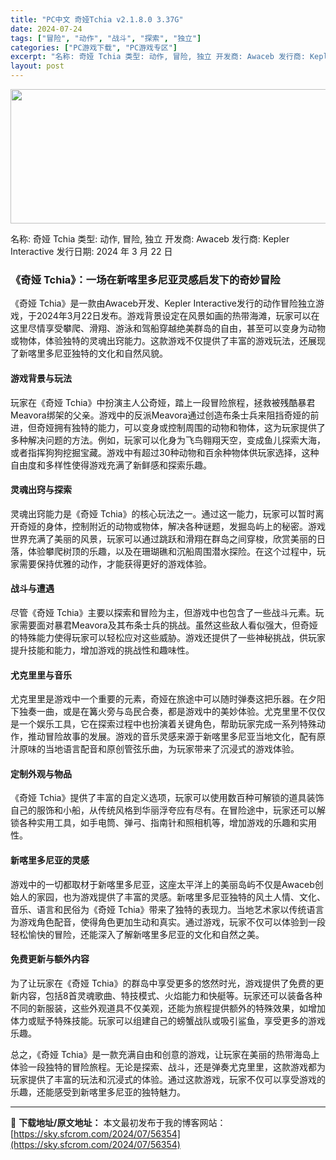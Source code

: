 ```yaml
---
title: "PC中文 奇娅Tchia v2.1.8.0 3.37G"
date: 2024-07-24
tags: ["冒险", "动作", "战斗", "探索", "独立"]
categories: ["PC游戏下载", "PC游戏专区"]
excerpt: "名称: 奇娅 Tchia 类型: 动作, 冒险, 独立 开发商: Awaceb 发行商: Kepler Interactive 发行日期: 2024 年 3 月 22 日 《奇娅 Tchia》：一场在新喀里多尼亚灵感启发下的奇妙冒险 《奇娅 Tchia》是一款由Awaceb开发、Kepler Int&hellip;"
layout: post
---
```


<img class="aligncenter size-full wp-image-56355" src="https://sky.sfcrom.com/wp-content/uploads/2024/07/2024072407102752.webp" alt="" width="660" height="215" />

名称: 奇娅 Tchia
类型: 动作, 冒险, 独立
开发商: Awaceb
发行商: Kepler Interactive
发行日期: 2024 年 3 月 22 日
<h3>《奇娅 Tchia》：一场在新喀里多尼亚灵感启发下的奇妙冒险</h3>
《奇娅 Tchia》是一款由Awaceb开发、Kepler Interactive发行的动作冒险独立游戏，于2024年3月22日发布。游戏背景设定在风景如画的热带海滩，玩家可以在这里尽情享受攀爬、滑翔、游泳和驾船穿越绝美群岛的自由，甚至可以变身为动物或物体，体验独特的灵魂出窍能力。这款游戏不仅提供了丰富的游戏玩法，还展现了新喀里多尼亚独特的文化和自然风貌。
<h4>游戏背景与玩法</h4>
玩家在《奇娅 Tchia》中扮演主人公奇娅，踏上一段冒险旅程，拯救被残酷暴君Meavora绑架的父亲。游戏中的反派Meavora通过创造布条士兵来阻挡奇娅的前进，但奇娅拥有独特的能力，可以变身或控制周围的动物和物体，这为玩家提供了多种解决问题的方法。例如，玩家可以化身为飞鸟翱翔天空，变成鱼儿探索大海，或者指挥狗狗挖掘宝藏。游戏中有超过30种动物和百余种物体供玩家选择，这种自由度和多样性使得游戏充满了新鲜感和探索乐趣。
<h4>灵魂出窍与探索</h4>
灵魂出窍能力是《奇娅 Tchia》的核心玩法之一。通过这一能力，玩家可以暂时离开奇娅的身体，控制附近的动物或物体，解决各种谜题，发掘岛屿上的秘密。游戏世界充满了美丽的风景，玩家可以通过跳跃和滑翔在群岛之间穿梭，欣赏美丽的日落，体验攀爬树顶的乐趣，以及在珊瑚礁和沉船周围潜水探险。在这个过程中，玩家需要保持优雅的动作，才能获得更好的游戏体验。
<h4>战斗与遭遇</h4>
尽管《奇娅 Tchia》主要以探索和冒险为主，但游戏中也包含了一些战斗元素。玩家需要面对暴君Meavora及其布条士兵的挑战。虽然这些敌人看似强大，但奇娅的特殊能力使得玩家可以轻松应对这些威胁。游戏还提供了一些神秘挑战，供玩家提升技能和能力，增加游戏的挑战性和趣味性。
<h4>尤克里里与音乐</h4>
尤克里里是游戏中一个重要的元素，奇娅在旅途中可以随时弹奏这把乐器。在夕阳下独奏一曲，或是在篝火旁与岛民合奏，都是游戏中的美妙体验。尤克里里不仅仅是一个娱乐工具，它在探索过程中也扮演着关键角色，帮助玩家完成一系列特殊动作，推动冒险故事的发展。游戏的音乐灵感来源于新喀里多尼亚当地文化，配有原汁原味的当地语言配音和原创管弦乐曲，为玩家带来了沉浸式的游戏体验。
<h4>定制外观与物品</h4>
《奇娅 Tchia》提供了丰富的自定义选项，玩家可以使用数百种可解锁的道具装饰自己的服饰和小船，从传统风格到华丽浮夸应有尽有。在冒险途中，玩家还可以解锁各种实用工具，如手电筒、弹弓、指南针和照相机等，增加游戏的乐趣和实用性。
<h4>新喀里多尼亚的灵感</h4>
游戏中的一切都取材于新喀里多尼亚，这座太平洋上的美丽岛屿不仅是Awaceb创始人的家园，也为游戏提供了丰富的灵感。新喀里多尼亚独特的风土人情、文化、音乐、语言和民俗为《奇娅 Tchia》带来了独特的表现力。当地艺术家以传统语言为游戏角色配音，使得角色更加生动和真实。通过游戏，玩家不仅可以体验到一段轻松愉快的冒险，还能深入了解新喀里多尼亚的文化和自然之美。
<h4>免费更新与额外内容</h4>
为了让玩家在《奇娅 Tchia》的群岛中享受更多的悠然时光，游戏提供了免费的更新内容，包括8首灵魂歌曲、特技模式、火焰能力和快艇等。玩家还可以装备各种不同的新服装，这些外观道具不仅美观，还能为旅程提供额外的特殊效果，如增加体力或赋予特殊技能。玩家可以组建自己的螃蟹战队或吸引鲨鱼，享受更多的游戏乐趣。

总之，《奇娅 Tchia》是一款充满自由和创意的游戏，让玩家在美丽的热带海岛上体验一段独特的冒险旅程。无论是探索、战斗，还是弹奏尤克里里，这款游戏都为玩家提供了丰富的玩法和沉浸式的体验。通过这款游戏，玩家不仅可以享受游戏的乐趣，还能感受到新喀里多尼亚的独特魅力。

---
📖 **下载地址/原文地址：** 本文最初发布于我的博客网站：[https://sky.sfcrom.com/2024/07/56354](https://sky.sfcrom.com/2024/07/56354)
